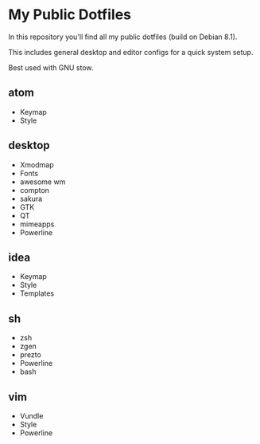# My Public Dotfiles
In this repository you'll find all my public dotfiles (build on Debian 8.1).


This includes general desktop and editor configs for a quick system setup.

Best used with GNU stow.

## atom
* Keymap
* Style

## desktop
* Xmodmap
* Fonts
* awesome wm
* compton
* sakura
* GTK
* QT
* mimeapps
* Powerline

## idea
* Keymap
* Style
* Templates

## sh
* zsh
 * zgen
 * prezto
 * Powerline
* bash

## vim
* Vundle
* Style
* Powerline 
